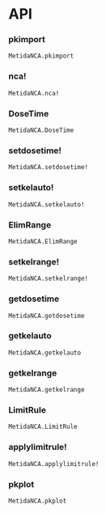 # API

### pkimport

```@docs
MetidaNCA.pkimport
```

### nca!

```@docs
MetidaNCA.nca!
```

### DoseTime

```@docs
MetidaNCA.DoseTime
```

### setdosetime!

```@docs
MetidaNCA.setdosetime!
```

### setkelauto!

```@docs
MetidaNCA.setkelauto!
```

### ElimRange

```@docs
MetidaNCA.ElimRange
```

### setkelrange!

```@docs
MetidaNCA.setkelrange!
```

### getdosetime

```@docs
MetidaNCA.getdosetime
```

### getkelauto

```@docs
MetidaNCA.getkelauto
```

### getkelrange

```@docs
MetidaNCA.getkelrange
```

### LimitRule

```@docs
MetidaNCA.LimitRule
```

### applylimitrule!

```@docs
MetidaNCA.applylimitrule!
```


### pkplot

```@docs
MetidaNCA.pkplot
```
